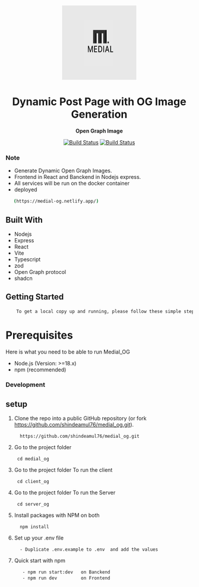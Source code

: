 <div align="center">

  <img src="/assets/medial-logo.webp"  width="200" height="200" alt="Medial-logo" />

  <h1>Dynamic Post Page with OG Image Generation</h1>

  <p>
    <strong>Open Graph Image</strong>
  </p>

  <p>
    <a href="https://github.com/shindeamul76/"><img alt="Build Status" src="https://img.shields.io/badge/github-profile-blue" /></a>
    <a href="#"><img alt="Build Status" src="https://img.shields.io/badge/Mel%20%20Dial-8A2BE2" /></a>
  </p>
</div>


### Note

- Generate Dynamic Open Graph Images.
- Frontend in React and Banckend in Nodejs express.
- All services will be run on the docker container
- deployed 
```bash
   (https://medial-og.netlify.app/)
```

## Built With
- Nodejs
- Express
- React
- Vite
- Typescript
- zod
- Open Graph protocol
- shadcn

## Getting Started

```bash
    To get a local copy up and running, please follow these simple steps.
```

# Prerequisites

Here is what you need to be able to run Medial_OG

- Node.js (Version: >=18.x)
- npm (recommended)

### Development

## setup


1. Clone the repo into a public GitHub repository (or fork https://github.com/shindeamul76/medial_og.git).


         https://github.com/shindeamul76/medial_og.git

2. Go to the project folder

        cd medial_og

3. Go to the project folder To run the client

        cd client_og

4. Go to the project folder To run the Server

        cd server_og

5. Install packages with NPM on both

         npm install

6. Set up your .env file
  
         - Duplicate .env.example to .env  and add the values

7. Quick start with npm 

          - npm run start:dev   on Banckend
          - npm run dev         on Frontend
